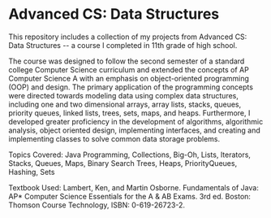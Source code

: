 # Advanced CS: Data Structures

This repository includes a collection of my projects from Advanced CS: Data Structures -- a course I completed in 11th grade of high school.

The course was designed to follow the second semester of a standard college Computer Science curriculum and extended the concepts of AP Computer Science A with an emphasis on object-oriented programming (OOP) and design. The primary application of the programming concepts were directed towards modeling data using complex data structures, including one and two dimensional arrays, array lists, stacks, queues, priority queues, linked lists, trees, sets, maps, and heaps. Furthermore, I developed greater proficiency in the development of algorithms, algorithmic analysis, object oriented design, implementing interfaces, and creating and implementing classes to solve common data storage problems.

Topics Covered: Java Programming, Collections, Big-Oh, Lists, Iterators, Stacks, Queues, Maps, Binary Search Trees, Heaps, PriorityQueues, Hashing, Sets

Textbook Used: Lambert, Ken, and Martin Osborne. Fundamentals of Java: AP* Computer Science Essentials for the A & AB Exams. 3rd ed. Boston: Thomson Course Technology, ISBN: 0-619-26723-2.
